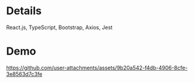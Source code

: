 # Details

React.js, TypeScript, Bootstrap, Axios, Jest
# Demo

https://github.com/user-attachments/assets/9b20a542-f4db-4906-8cfe-3e8563d7c3fe

